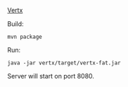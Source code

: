[Vertx](http://vertx.io/)

Build:
```
mvn package
```

Run:

```
java -jar vertx/target/vertx-fat.jar
```

Server will start on port 8080.
